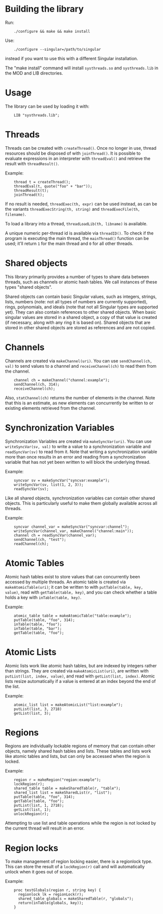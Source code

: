 # Building the library

Run:

        ./configure && make && make install

Use:

        ./configure --singular=/path/to/singular

instead if you want to use this with a different Singular installation.

The "make install" command will install `systhreads.so` and `systhreads.lib`
in the MOD and LIB directories.

# Usage

The library can be used by loading it with:

        LIB "systhreads.lib";

# Threads

Threads can be created with `createThread()`. Once no longer in use,
thread resources should be disposed of with `joinThread()`. It is
possible to evaluate expressions in an interpreter with `threadEval()`
and retrieve the result with `threadResult()`.

Example:

        thread t = createThread();
        threadEval(t, quote("foo" + "bar"));
        threadResult(t);
        joinThread(t);

If no result is needed, `threadExec(th, expr)` can be used instead, as
can be the variants `threadExecString(th, string)` and
`threadExecFile(th, filename)`.

To load a library into a thread, `threadLoadLib(th, libname)` is available.

A unique numeric per-thread id is available via `threadID()`. To check
if the program is executing the main thread, the `mainThread()` function
can be used; it'll return `1` for the main thread and `0` for all other
threads.

# Shared objects

This library primarily provides a number of types to share data
between threads, such as channels or atomic hash tables. We call
instances of these types "shared objects".

Shared objects can contain basic Singular values, such as integers,
strings, lists, numbers (note: not all types of numbers are currently
supported), rings, polynomials, and ideals (note that not all Singular
types are supported yet). They can also contain references to other
shared objects. When basic singular values are stored in a shared
object, a copy of that value is created (if necessary, along with any
ring it is based on). Shared objects that are stored in other shared
objects are stored as references and are not copied.

# Channels

Channels are created via `makeChannel(uri)`. You can use
`sendChannel(ch, val)` to send values to a channel and
`receiveChannel(ch)` to read them from the channel.

        channel ch = makeChannel("channel:example");
        sendChannel(ch, 314);
        receiveChannel(ch);

Also, `statChannel(ch)` returns the number of elements in the channel.
Note that this is an estimate, as new elements can concurrently be
written to or existing elements retrieved from the channel.

# Synchronization Variables

Synchronization Variables are created via `makeSyncVar(uri)`. You can
use `writeSyncVar(sv, val)` to write a value to a synchronization
variable and `readSyncVar(sv)` to read from it. Note that writing a
synchronization variable more than once results in an error and reading
from a synchronization variable that has not yet been written to will
block the underlying thread.

Example:

        syncvar sv = makeSyncVar("syncvar:example");
        writeSyncVar(sv, list(1, 2, 3));
        readSyncVar(sv);

Like all shared objects, synchronization variables can contain
other shared objects. This is particularly useful to make them
globally available across all threads.

Example:

        syncvar channel_var = makeSyncVar("syncvar:channel");
        writeSyncVar(channel_var, makeChannel("channel:main"));
        channel ch = readSyncVar(channel_var);
        sendChannel(ch, "test");
        readChannel(ch);

# Atomic Tables

Atomic hash tables exist to store values that can concurrently been
accessed by multiple threads. An atomic table is created via
`makeAtomicTable(uri)`; it can be written to with `putTable(table, key,
value)`, read with `getTable(table, key)`, and you can check whether
a table holds a key with `inTable(table, key)`.

Example:

        atomic_table table = makeAtomicTable("table:example");
        putTable(table, "foo", 314);
        inTable(table, "foo");
        inTable(table, "bar");
        getTable(table, "foo");

# Atomic Lists

Atomic lists work like atomic hash tables, but are indexed by integers
rather than strings. They are created via `makeAtomicList(uri)`, are
written with `putList(list, index, value)`, and read with `getList(list,
index)`. Atomic lists resize automatically if a value is entered at an
index beyond the end of the list.

Example:

        atomic_list list = makeAtomicList("list:example");
        putList(list, 3, 2718)
        getList(list, 3);

# Regions

Regions are individually lockable regions of memory that can contain
other objects, namely shared hash tables and lists. These tables and
lists work like atomic tables and lists, but can only be accessed when
the region is locked.

Example:

        region r = makeRegion("region:example");
        lockRegion(r);
        shared_table table = makeSharedTable(r, "table");
        shared_list list = makeSharedList(r, "list");
        putTable(table, "foo", 314);
        getTable(table, "foo");
        putList(list, 1, 2718);
        getList(list, 1);
        unlockRegion(r);

Attempting to use list and table operations while the region is not
locked by the current thread will result in an error.

# Region locks

To make management of region locking easier, there is a regionlock
type. This can store the result of a `lockRegion(r)` call and will
automatically unlock when it goes out of scope.

Example:

        proc testGlobals(region r, string key) {
          regionlock lk = regionLock(r);
          shared_table globals = makeSharedTable(r, "globals");
          return(inTable(globals, key));
        }
